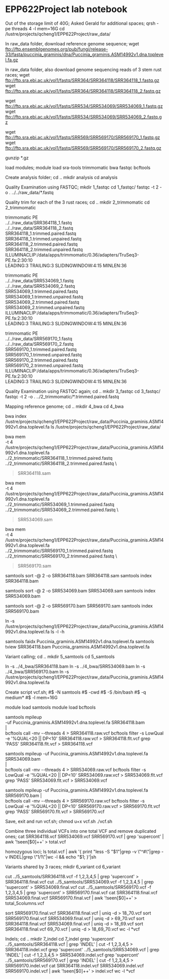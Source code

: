 # EPP622Project lab notebook

Out of the storage limit of 40G; Asked Gerald for additional spaces;
qrsh -pe threads 4 -l mem=16G
cd /lustre/projects/qcheng1/EPP622Project/raw_data/

In raw_data folder, download reference genome sequence;
wget ftp://ftp.ensemblgenomes.org/pub/fungi/release-33/fasta/puccinia_graminis/dna/Puccinia_graminis.ASM14992v1.dna.toplevel.fa.gz

In raw_data folder, also download genome sequencing reads of 3 stem rust races;
wget ftp://ftp.sra.ebi.ac.uk/vol1/fastq/SRR364/SRR364118/SRR364118_1.fastq.gz
wget ftp://ftp.sra.ebi.ac.uk/vol1/fastq/SRR364/SRR364118/SRR364118_2.fastq.gz

wget ftp://ftp.sra.ebi.ac.uk/vol1/fastq/SRR534/SRR534069/SRR534069_1.fastq.gz
wget ftp://ftp.sra.ebi.ac.uk/vol1/fastq/SRR534/SRR534069/SRR534069_2.fastq.gz

wget ftp://ftp.sra.ebi.ac.uk/vol1/fastq/SRR569/SRR569170/SRR569170_1.fastq.gz
wget ftp://ftp.sra.ebi.ac.uk/vol1/fastq/SRR569/SRR569170/SRR569170_2.fastq.gz

gunzip *.gz

load modules;
module load sra-tools trimmomatic bwa fastqc bcftools

Create analysis folder;
cd ..
mkdir analysis
cd analysis

Quality Examination using FASTQC;
mkdir 1_fastqc
cd  1_fastqc/
fastqc -t 2 -o . ../../raw_data/*.fastq

Quality trim for each of the 3 rust races;
cd ..
mkdir 2_trimmomatic
cd 2_trimmomatic

trimmomatic PE \
../../raw_data/SRR364118_1.fastq \
../../raw_data/SRR364118_2.fastq \
SRR364118_1.trimmed.paired.fastq \
SRR364118_1.trimmed.unpaired.fastq \
SRR364118_2.trimmed.paired.fastq \
SRR364118_2.trimmed.unpaired.fastq \
ILLUMINACLIP:/data/apps/trimmomatic/0.36/adapters/TruSeq3-PE.fa:2:30:10 \
LEADING:3 TRAILING:3 SLIDINGWINDOW:4:15 MINLEN:36

trimmomatic PE \
../../raw_data/SRR534069_1.fastq \
../../raw_data/SRR534069_2.fastq \
SRR534069_1.trimmed.paired.fastq \
SRR534069_1.trimmed.unpaired.fastq \
SRR534069_2.trimmed.paired.fastq \
SRR534069_2.trimmed.unpaired.fastq \
ILLUMINACLIP:/data/apps/trimmomatic/0.36/adapters/TruSeq3-PE.fa:2:30:10 \
LEADING:3 TRAILING:3 SLIDINGWINDOW:4:15 MINLEN:36

trimmomatic PE \
../../raw_data/SRR569170_1.fastq \
../../raw_data/SRR569170_2.fastq \
SRR569170_1.trimmed.paired.fastq \
SRR569170_1.trimmed.unpaired.fastq \
SRR569170_2.trimmed.paired.fastq \
SRR569170_2.trimmed.unpaired.fastq \
ILLUMINACLIP:/data/apps/trimmomatic/0.36/adapters/TruSeq3-PE.fa:2:30:10 \
LEADING:3 TRAILING:3 SLIDINGWINDOW:4:15 MINLEN:36

Quality Examination using FASTQC again;
cd ..
mkdir 3_fastqc
cd 3_fastqc/
fastqc -t 2 -o . ../2_trimmomatic/*.trimmed.paired.fastq

Mapping reference genome;
cd ..
mkdir 4_bwa
cd 4_bwa

bwa index /lustre/projects/qcheng1/EPP622Project/raw_data/Puccinia_graminis.ASM14992v1.dna.toplevel.fa
ls /lustre/projects/qcheng1/EPP622Project/raw_data/

bwa mem \
-t 4 \
/lustre/projects/qcheng1/EPP622Project/raw_data/Puccinia_graminis.ASM14992v1.dna.toplevel.fa \
../2_trimmomatic/SRR364118_1.trimmed.paired.fastq \
../2_trimmomatic/SRR364118_2.trimmed.paired.fastq \
> SRR364118.sam

bwa mem \
-t 4 \
/lustre/projects/qcheng1/EPP622Project/raw_data/Puccinia_graminis.ASM14992v1.dna.toplevel.fa \
../2_trimmomatic/SRR534069_1.trimmed.paired.fastq \
../2_trimmomatic/SRR534069_2.trimmed.paired.fastq \
> SRR534069.sam

bwa mem \
-t 4 \
/lustre/projects/qcheng1/EPP622Project/raw_data/Puccinia_graminis.ASM14992v1.dna.toplevel.fa \
../2_trimmomatic/SRR569170_1.trimmed.paired.fastq \
../2_trimmomatic/SRR569170_2.trimmed.paired.fastq \
> SRR569170.sam

samtools sort -@ 2 -o SRR364118.bam SRR364118.sam
samtools index SRR364118.bam

samtools sort -@ 2 -o SRR534069.bam SRR534069.sam
samtools index SRR534069.bam

samtools sort -@ 2 -o SRR569170.bam SRR569170.sam
samtools index SRR569170.bam

ln -s /lustre/projects/qcheng1/EPP622Project/raw_data/Puccinia_graminis.ASM14992v1.dna.toplevel.fa
ls -l -h

samtools faidx Puccinia_graminis.ASM14992v1.dna.toplevel.fa
samtools tview SRR364118.bam Puccinia_graminis.ASM14992v1.dna.toplevel.fa

Variant calling;
cd ..
mkdir 5_samtools
cd 5_samtools

ln -s ../4_bwa/SRR364118.bam
ln -s ../4_bwa/SRR534069.bam
ln -s ../4_bwa/SRR569170.bam
ln -s /lustre/projects/qcheng1/EPP622Project/raw_data/Puccinia_graminis.ASM14992v1.dna.toplevel.fa

Create script vcf.sh;
#$ -N samtools
#$ -cwd
#$ -S /bin/bash
#$ -q medium*
#$ -l mem=16G

module load samtools
module load bcftools

samtools mpileup \
-uf Puccinia_graminis.ASM14992v1.dna.toplevel.fa SRR364118.bam \
| \
bcftools call -mv --threads 4 > SRR364118.raw.vcf
bcftools filter -s LowQual -e '%QUAL<20 || DP<10' SRR364118.raw.vcf > SRR364118.flt.vcf
grep 'PASS' SRR364118.flt.vcf > SRR364118.vcf

samtools mpileup -uf Puccinia_graminis.ASM14992v1.dna.toplevel.fa SRR534069.bam \
| \
bcftools call -mv --threads 4 > SRR534069.raw.vcf
bcftools filter -s LowQual -e '%QUAL<20 || DP<10' SRR534069.raw.vcf > SRR534069.flt.vcf
grep 'PASS' SRR534069.flt.vcf > SRR534069.vcf

samtools mpileup -uf Puccinia_graminis.ASM14992v1.dna.toplevel.fa SRR569170.bam
| \
bcftools call -mv --threads 4 > SRR569170.raw.vcf
bcftools filter -s LowQual -e '%QUAL<20 || DP<10' SRR569170.raw.vcf > SRR569170.flt.vcf
grep 'PASS' SRR569170.flt.vcf > SRR569170.vcf


Save, exit and run vcf.sh;
chmod u+x vcf.sh
./vcf.sh

Combine three individual VCFs into one total VCF and remove duplicated ones;
cat SRR364118.vcf SRR534069.vcf SRR569170.vcf | grep 'supercont' | awk '!seen[$0]++' > total.vcf

homozygous loci;
ls total.vcf | awk '{ print "less -S "$1"|grep -v \"^#\"|grep -v INDEL|grep \"1/1\"|wc -l && echo "$1; }'|sh


Variants shared by 3 races;
mkdir 6_variant
cd 6_variant

cut ../5_samtools/SRR364118.vcf -f 1,2,3,4,5  | grep 'supercont' > SRR364118.final.vcf
cut ../5_samtools/SRR534069.vcf -f 1,2,3,4,5  | grep 'supercont' > SRR534069.final.vcf
cut ../5_samtools/SRR569170.vcf -f 1,2,3,4,5  | grep 'supercont' > SRR569170.final.vcf
cat SRR364118.final.vcf SRR534069.final.vcf SRR569170.final.vcf | awk '!seen[$0]++' > total_5columns.vcf

sort SRR569170.final.vcf SRR364118.final.vcf | uniq -d > 18_70.vcf
sort SRR569170.final.vcf SRR534069.final.vcf | uniq -d > 69_70.vcf
sort SRR364118.final.vcf SRR534069.final.vcf | uniq -d > 18_69.vcf
sort SRR364118.final.vcf 69_70.vcf | uniq -d > 18_69_70.vcf
wc -l *vcf

Indels;
cd ..
mkdir 7_indel
cd 7_indel
grep 'supercont' ../5_samtools/SRR364118.vcf | grep 'INDEL' | cut -f 1,2,3,4,5 > SRR364118.indel.vcf
grep 'supercont' ../5_samtools/SRR534069.vcf | grep 'INDEL' | cut -f 1,2,3,4,5 > SRR534069.indel.vcf
grep 'supercont' ../5_samtools/SRR569170.vcf | grep 'INDEL' | cut -f 1,2,3,4,5 > SRR569170.indel.vcf
cat SRR364118.indel.vcf SRR534069.indel.vcf SRR569170.indel.vcf | awk '!seen[$0]++' > indel.vcf
wc -l *vcf

